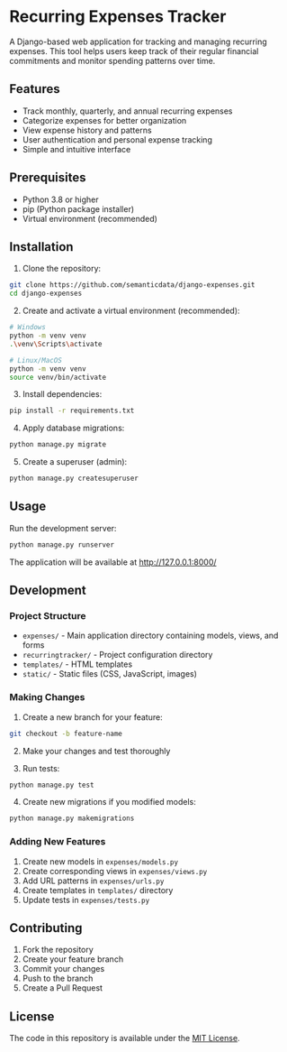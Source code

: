 # Recurring Expenses Tracker

A Django-based web application for tracking and managing recurring expenses. This tool helps users keep track of their regular financial commitments and monitor spending patterns over time.

## Features

- Track monthly, quarterly, and annual recurring expenses
- Categorize expenses for better organization
- View expense history and patterns
- User authentication and personal expense tracking
- Simple and intuitive interface

## Prerequisites

- Python 3.8 or higher
- pip (Python package installer)
- Virtual environment (recommended)

## Installation

1. Clone the repository:

```bash
git clone https://github.com/semanticdata/django-expenses.git
cd django-expenses
```

2. Create and activate a virtual environment (recommended):

```bash
# Windows
python -m venv venv
.\venv\Scripts\activate

# Linux/MacOS
python -m venv venv
source venv/bin/activate
```

3. Install dependencies:

```bash
pip install -r requirements.txt
```

4. Apply database migrations:

```bash
python manage.py migrate
```

5. Create a superuser (admin):

```bash
python manage.py createsuperuser
```

## Usage

Run the development server:

```bash
python manage.py runserver
```

The application will be available at <http://127.0.0.1:8000/>

## Development

### Project Structure

- `expenses/` - Main application directory containing models, views, and forms
- `recurringtracker/` - Project configuration directory
- `templates/` - HTML templates
- `static/` - Static files (CSS, JavaScript, images)

### Making Changes

1. Create a new branch for your feature:

```bash
git checkout -b feature-name
```

2. Make your changes and test thoroughly

3. Run tests:

```bash
python manage.py test
```

4. Create new migrations if you modified models:

```bash
python manage.py makemigrations
```

### Adding New Features

1. Create new models in `expenses/models.py`
2. Create corresponding views in `expenses/views.py`
3. Add URL patterns in `expenses/urls.py`
4. Create templates in `templates/` directory
5. Update tests in `expenses/tests.py`

## Contributing

1. Fork the repository
2. Create your feature branch
3. Commit your changes
4. Push to the branch
5. Create a Pull Request

## License

The code in this repository is available under the [MIT License](LICENSE).
